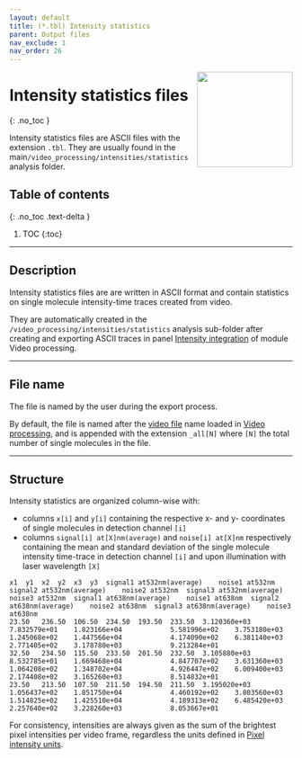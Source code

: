 ```yaml
---
layout: default
title: (*.tbl) Intensity statistics
parent: Output files
nav_exclude: 1
nav_order: 26
---
```


<img src="../assets/images/logos/logo-output-files_400px.png" width="170" style="float:right; margin-left: 15px;"/>

# Intensity statistics files
{: .no_toc }

Intensity statistics files are ASCII files with the extension `.tbl`. They are usually found in the main`/video_processing/intensities/statistics` analysis folder.

## Table of contents
{: .no_toc .text-delta }

1. TOC
{:toc}


---

## Description

Intensity statistics files are are written in ASCII format and contain statistics on single molecule intensity-time traces created from video.

They are automatically created in the `/video_processing/intensities/statistics` analysis sub-folder after creating and exporting ASCII traces in panel 
[Intensity integration](/video-processing/panels/panel-intensity-integration.html#create-and-export-intensity-time-traces) of module Video processing.


---

## File name

The file is named by the user during the export process.

By default, the file is named after the <u>video file</u> name loaded in 
[Video processing](../video-processing.html), and is appended with the extension `_all[N]` where `[N]` the total number of single molecules in the file.


---

## Structure

Intensity statistics are organized column-wise with:
* columns `x[i]` and `y[i]` containing the respective x- and y- coordinates of single molecules in detection channel `[i]`
* columns `signal[i] at[X]nm(average)` and `noise[i] at[X]nm` respectively containing the mean and standard deviation of the single molecule intensity time-trace in detection channel `[i]` and upon illumination with laser wavelength `[X]`

```
x1	y1	x2	y2	x3	y3	signal1 at532nm(average)	noise1 at532nm	signal2 at532nm(average)	noise2 at532nm	signal3 at532nm(average)	noise3 at532nm	signal1 at638nm(average)	noise1 at638nm	signal2 at638nm(average)	noise2 at638nm	signal3 at638nm(average)	noise3 at638nm	
23.50	236.50	106.50	234.50	193.50	233.50	3.120360e+03			7.832579e+01	1.823166e+04			5.581996e+02	3.753180e+03			1.245068e+02	1.447566e+04			4.174090e+02	6.381140e+03			2.771405e+02	3.178780e+03			9.213284e+01	
32.50	234.50	115.50	233.50	201.50	232.50	3.105880e+03			8.532785e+01	1.669468e+04			4.847707e+02	3.631360e+03			1.064208e+02	1.348702e+04			4.926447e+02	6.009400e+03			2.174408e+02	3.165260e+03			8.514832e+01	
23.50	213.50	107.50	211.50	194.50	211.50	3.195020e+03			1.056437e+02	1.851750e+04			4.460192e+02	3.803560e+03			1.514825e+02	1.425510e+04			4.189313e+02	6.485420e+03			2.257640e+02	3.228260e+03			8.053667e+01	
```

For consistency, intensities are always given as the sum of the brightest pixel intensities per video frame, regardless the units defined in
[Pixel intensity units](../video-processing/panels/panel-plot.html#pixel-intensity-units).

